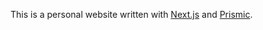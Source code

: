 This is a personal website written with [Next.js](https://nextjs.org/) and [Prismic](https://prismic.io/).
